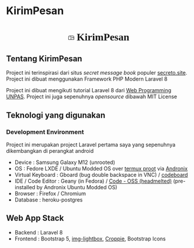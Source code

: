 <link rel="preconnect" href="https://fonts.gstatic.com" crossorigin>
<link href="https://fonts.googleapis.com/css2?family=Shadows+Into+Light&display=swap" rel="stylesheet">
<link href="https://fonts.googleapis.com/css2?family=Poppins&display=swap" rel="stylesheet">


<p align="center">
<h1 class="text-center fs-1">
<i class="bi bi-mailbox"></i> KirimPesan 
</h1></p>

<center>
<h1 class="fs-1" style="font-family: 'Shadows Into Light', cursive; align:center;"><svg xmlns="http://www.w3.org/2000/svg" width="16" height="16" fill="currentColor" class="bi bi-mailbox" viewBox="0 0 16 16">
  <path d="M4 4a3 3 0 0 0-3 3v6h6V7a3 3 0 0 0-3-3zm0-1h8a4 4 0 0 1 4 4v6a1 1 0 0 1-1 1H1a1 1 0 0 1-1-1V7a4 4 0 0 1 4-4zm2.646 1A3.99 3.99 0 0 1 8 7v6h7V7a3 3 0 0 0-3-3H6.646z"/>
  <path d="M11.793 8.5H9v-1h5a.5.5 0 0 1 .5.5v1a.5.5 0 0 1-.5.5h-1a.5.5 0 0 1-.354-.146l-.853-.854zM5 7c0 .552-.448 0-1 0s-1 .552-1 0a1 1 0 0 1 2 0z"/>
</svg> KirimPesan 
</h1>
</center>

## Tentang KirimPesan
Project ini terinspirasi dari situs _secret message book_ populer [secreto.site](https://secreto.site).
Project ini dibuat menggunakan Framework PHP Modern Laravel 8

Project ini dibuat mengikuti tutorial Laravel 8 dari [Web Programming UNPAS](https://www.youtube.com/c/webprogrammingunpas). Project ini juga sepenuhnya _opensource_ dibawah MIT License

## Teknologi yang digunakan
### Development Environment
Project ini merupakan project Laravel pertama saya yang sepenuhnya dikembangkan di perangkat android

* Device : Samsung Galaxy M12 (unrooted)
* OS : Fedore LXDE / Ubuntu Modded OS over [termux proot](https://wiki.termux.com/wiki/PRoot) via [Andronix](https://github.com/AndronixApp)
* Virtual Keyboard : Gboard (bug double backspace in VNC) / [codeboard](https://play.google.com/store/apps/details?id=com.gazlaws.codeboard)
* IDE / Code Editor : Geany (in Fedora) / [Code - OSS (headmelted)](https://github.com/headmelted/codebuilds) (pre-installed by Andronix Ubuntu Modded OS)
* Browser : Firefox / Chromium
* Database : heroku-postgres

## Web App Stack

* Backend : Laravel 8
* Frontend : Bootstrap 5, [img-lightbox](https://github.com/englishextra/img-lightbox), [Croppie](https://foliotek.github.io/Croppie/), Bootstrap Icons

